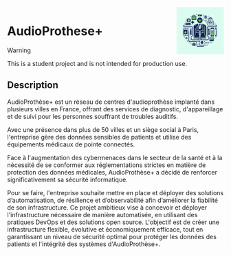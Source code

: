 <img src="icon.jpeg" align="right" height="110"/>

# AudioProthese+

> [!WARNING]  
> This is a student project and is not intended for production use.

## Description

AudioProthèse+ est un réseau de centres d'audioprothèse implanté dans plusieurs villes en
France, offrant des services de diagnostic, d'appareillage et de suivi pour les personnes
souffrant de troubles auditifs. 

Avec une présence dans plus de 50 villes et un siège social à
Paris, l'entreprise gère des données sensibles de patients et utilise des équipements médicaux
de pointe connectés.

Face à l'augmentation des cybermenaces dans le secteur de la santé et à la nécessité de se
conformer aux réglementations strictes en matière de protection des données médicales,
AudioProthèse+ a décidé de renforcer significativement sa sécurité informatique. 

Pour se faire,
l'entreprise souhaite mettre en place et déployer des solutions d’automatisation, de résilience
et d’observabilité afin d’améliorer la fiabilité de son infrastructure.
Ce projet ambitieux vise à concevoir et déployer l'infrastructure nécessaire de manière
automatisée, en utilisant des pratiques DevOps et des solutions open source. L'objectif est de
créer une infrastructure flexible, évolutive et économiquement efficace, tout en garantissant
un niveau de sécurité optimal pour protéger les données des patients et l'intégrité des
systèmes d'AudioProthèse+.
